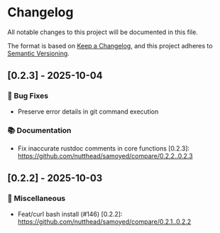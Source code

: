 # Changelog

All notable changes to this project will be documented in this file.

The format is based on [Keep a Changelog](https://keepachangelog.com/en/1.1.0/),
and this project adheres to [Semantic Versioning](https://semver.org/spec/v2.0.0.html).

## [0.2.3] - 2025-10-04

### 🐛 Bug Fixes
- Preserve error details in git command execution

### 📚 Documentation
- Fix inaccurate rustdoc comments in core functions
[0.2.3]: https://github.com/nutthead/samoyed/compare/0.2.2..0.2.3
<!-- generated by release-plz + git-cliff -->
## [0.2.2] - 2025-10-03

### 🧹 Miscellaneous
- Feat/curl bash install (#146)
[0.2.2]: https://github.com/nutthead/samoyed/compare/0.2.1..0.2.2
<!-- generated by release-plz + git-cliff -->